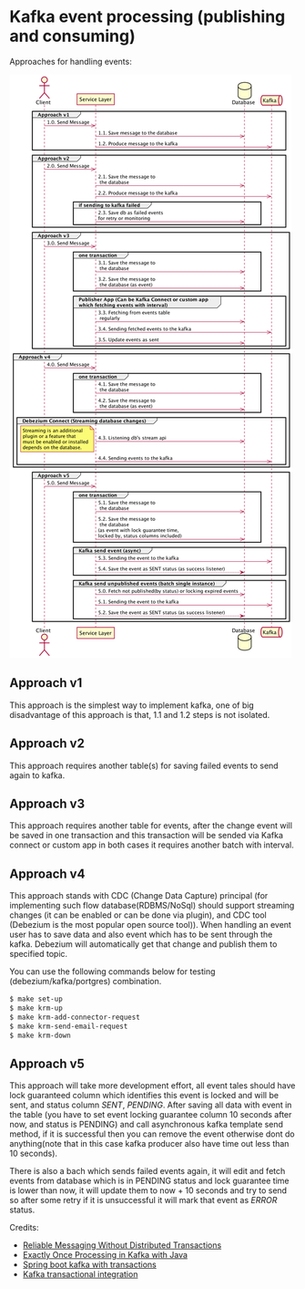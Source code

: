 # Kafka event processing (publishing and consuming) #

Approaches for handling events:

![Approaches to handle events](./data/asserts/images/kafka-publishment.png)

## Approach v1 ##

This approach is the simplest way to implement kafka, one of big disadvantage of this approach is that,
1.1 and 1.2 steps is not isolated.

## Approach v2 ##

This approach requires another table(s) for saving failed events to send again to kafka.

## Approach v3 ##

This approach requires another table for events, after the change event will be saved in one transaction and this 
transaction will be sended via Kafka connect or custom app in both cases it requires another batch with interval.

## Approach v4 ##

This approach stands with CDC (Change Data Capture) principal (for implementing such flow database(RDBMS/NoSql) 
should support streaming changes (it can be enabled or can be done via plugin), and CDC tool (Debezium is the most 
popular open source tool)). When handling an event user has to save data and also event which has to be sent 
through the kafka. Debezium will automatically get that change and publish them to specified topic.

You can use the following commands below for testing (debezium/kafka/portgres) combination.

```shell
$ make set-up
$ make krm-up
$ make krm-add-connector-request
$ make krm-send-email-request
$ make krm-down
```

## Approach v5 ##

This approach will take more development effort, all event tales should have lock guaranteed column which identifies 
this event is locked and will be sent, and status column *SENT*, *PENDING*. After saving all data with event in the 
table (you have to set event locking guarantee column 10 seconds after now, and status is PENDING) and call 
asynchronous kafka template send method, if it is successful then you can remove the event otherwise dont do anything(note that 
in this case kafka producer also have time out less than 10 seconds).

There is also a bach which sends failed events again, it will edit and fetch events from database which is in 
PENDING status and lock guarantee time is lower than now, it will update them to now + 10 seconds and try to send so 
after some retry if it is unsuccessful it will mark that event as *ERROR* status.

Credits:

- [Reliable Messaging Without Distributed Transactions](https://vimeo.com/111998645)
- [Exactly Once Processing in Kafka with Java](https://www.baeldung.com/kafka-exactly-once)
- [Spring boot kafka with transactions](https://medium.com/@milo.felipe/spring-boot-kafka-transactions-97a2f653b60a)
- [Kafka transactional integration](https://medium.com/dev-genius/transactional-integration-kafka-with-database-7eb5fc270bdc)
